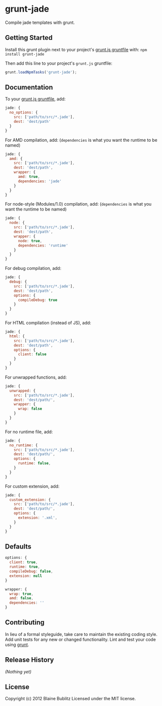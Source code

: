 # grunt-jade

Compile jade templates with grunt.

## Getting Started
Install this grunt plugin next to your project's [grunt.js gruntfile][getting_started] with: `npm install grunt-jade`

Then add this line to your project's `grunt.js` gruntfile:

```javascript
grunt.loadNpmTasks('grunt-jade');
```

[grunt]: https://github.com/cowboy/grunt
[getting_started]: https://github.com/cowboy/grunt/blob/master/docs/getting_started.md

## Documentation
To your [grunt.js gruntfile][getting_started], add:

```javascript
jade: {
  no_options: {
    src: ['path/to/src/*.jade'],
    dest: 'dest/path'
  }
}
```

For AMD compilation, add:
(`dependencies` is what you want the runtime to be named)

```javascript
jade: {
  amd: {
    src: ['path/to/src/*.jade'],
    dest: 'dest/path',
    wrapper: {
      amd: true,
      dependencies: 'jade'
    }
  }
}
```

For node-style (Modules/1.0) compilation, add:
(`dependencies` is what you want the runtime to be named)

```javascript
jade: {
  node: {
    src: ['path/to/src/*.jade'],
    dest: 'dest/path',
    wrapper: {
      node: true,
      dependencies: 'runtime'
    }
  }
}
```

For debug compilation, add:

```javascript
jade: {
  debug: {
    src: ['path/to/src/*.jade'],
    dest: 'dest/path',
    options: {
      compileDebug: true
    }
  }
}
```

For HTML compilation (instead of JS), add:

```javascript
jade: {
  html: {
    src: ['path/to/src/*.jade'],
    dest: 'dest/path',
    options: {
      client: false
    }
  }
}
```

For unwrapped functions, add:

```javascript
jade: {
  unwrapped: {
    src: ['path/to/src/*.jade'],
    dest: 'dest/path/',
    wrapper: {
      wrap: false
    }
  }
}
```

For no runtime file, add:

```javascript
jade: {
  no_runtime: {
    src: ['path/to/src/*.jade'],
    dest: 'dest/path/',
    options: {
      runtime: false,
    }
  }
}
```

For custom extension, add:
```javascript
jade: {
  custom_extension: {
    src: ['path/to/src/*.jade'],
    dest: 'dest/path/',
    options: {
      extension: '.xml',
    }
  }
}
```

## Defaults

```javascript
options: {
  client: true,
  runtime: true,
  compileDebug: false,
  extension: null
}

wrapper: {
  wrap: true,
  amd: false,
  dependencies: ''
}
```

## Contributing
In lieu of a formal styleguide, take care to maintain the existing coding style. Add unit tests for any new or changed functionality. Lint and test your code using [grunt][grunt].

## Release History
_(Nothing yet)_

## License
Copyright (c) 2012 Blaine Bublitz
Licensed under the MIT license.
